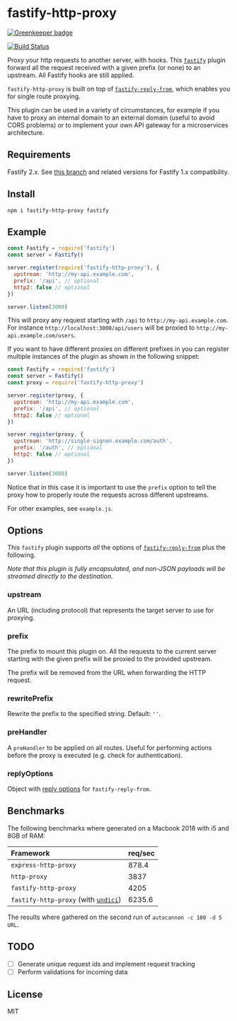 # fastify-http-proxy

[![Greenkeeper badge](https://badges.greenkeeper.io/fastify/fastify-http-proxy.svg)](https://greenkeeper.io/)

[![Build Status](https://travis-ci.org/fastify/fastify-http-proxy.svg?branch=master)](https://travis-ci.org/fastify/fastify-http-proxy)

Proxy your http requests to another server, with hooks.
This [`fastify`](https://www.fastify.io) plugin forward all the request
received with a given prefix (or none) to an upstream. All Fastify hooks are still applied.

`fastify-http-proxy` is built on top of
[`fastify-reply-from`](http://npm.im/fastify-reply-from), which enables
you for single route proxying.

This plugin can be used in a variety of circumstances, for example if you have to proxy an internal domain to an external domain (useful to avoid CORS problems) or to implement your own API gateway for a microservices architecture.

## Requirements

Fastify 2.x. See [this branch](https://github.com/fastify/fastify-http-proxy/tree/1.x) and related versions for Fastify 1.x compatibility.

## Install

```
npm i fastify-http-proxy fastify
```

## Example

```js
const Fastify = require('fastify')
const server = Fastify()

server.register(require('fastify-http-proxy'), {
  upstream: 'http://my-api.example.com',
  prefix: '/api', // optional
  http2: false // optional
})

server.listen(3000)
```

This will proxy any request starting with `/api` to `http://my-api.example.com`. For instance `http://localhost:3000/api/users` will be proxied to `http://my-api.example.com/users`.

If you want to have different proxies on different prefixes in you can register multiple instances of the plugin as shown in the following snippet:

```js
const Fastify = require('fastify')
const server = Fastify()
const proxy = require('fastify-http-proxy')

server.register(proxy, {
  upstream: 'http://my-api.example.com',
  prefix: '/api', // optional
  http2: false // optional
})

server.register(proxy, {
  upstream: 'http://single-signon.example.com/auth',
  prefix: '/auth', // optional
  http2: false // optional
})

server.listen(3000)
```

Notice that in this case it is important to use the `prefix` option to tell the proxy how to properly route the requests across different upstreams.

For other examples, see `example.js`.

## Options

This `fastify` plugin supports _all_ the options of
[`fastify-reply-from`](https://github.com/fastify/fastify-reply-from) plus the following.

*Note that this plugin is fully encapsulated, and non-JSON payloads will
be streamed directly to the destination.*

### upstream

An URL (including protocol) that represents the target server to use for proxying.

### prefix

The prefix to mount this plugin on. All the requests to the current server starting with the given prefix will be proxied to the provided upstream.

The prefix will be removed from the URL when forwarding the HTTP
request.

### rewritePrefix

Rewrite the prefix to the specified string. Default: `''`.

### preHandler

A `preHandler` to be applied on all routes. Useful for performing actions before the proxy is executed (e.g. check for authentication).

### replyOptions

Object with [reply options](https://github.com/fastify/fastify-reply-from#replyfromsource-opts) for `fastify-reply-from`.

## Benchmarks

The following benchmarks where generated on a Macbook 2018 with i5 and
8GB of RAM:

| __Framework__ | req/sec |
| :----------------- | :------------------------- |
| `express-http-proxy` | 878.4 |
| `http-proxy` | 3837 |
| `fastify-http-proxy` | 4205 |
| `fastify-http-proxy` (with [`undici`](https://github.com/mcollina/undici)) | 6235.6 |

The results where gathered on the second run of `autocannon -c 100 -d 5
URL`.

## TODO

* [ ] Generate unique request ids and implement request tracking
* [ ] Perform validations for incoming data

## License

MIT
